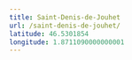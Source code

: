 ```yaml
---
title: Saint-Denis-de-Jouhet
url: /saint-denis-de-jouhet/
latitude: 46.5301854
longitude: 1.8711090000000001
---
```

